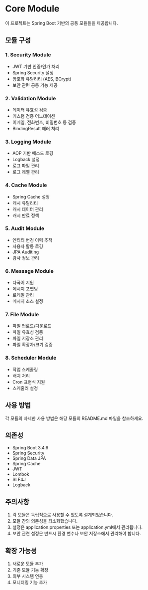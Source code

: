 # Core Module

이 프로젝트는 Spring Boot 기반의 공통 모듈들을 제공합니다.

## 모듈 구성

### 1. Security Module
- JWT 기반 인증/인가 처리
- Spring Security 설정
- 암호화 유틸리티 (AES, BCrypt)
- 보안 관련 공통 기능 제공

### 2. Validation Module
- 데이터 유효성 검증
- 커스텀 검증 어노테이션
- 이메일, 전화번호, 비밀번호 등 검증
- BindingResult 에러 처리

### 3. Logging Module
- AOP 기반 메소드 로깅
- Logback 설정
- 로그 파일 관리
- 로그 레벨 관리

### 4. Cache Module
- Spring Cache 설정
- 캐시 유틸리티
- 캐시 데이터 관리
- 캐시 만료 정책

### 5. Audit Module
- 엔티티 변경 이력 추적
- 사용자 활동 로깅
- JPA Auditing
- 감사 정보 관리

### 6. Message Module
- 다국어 지원
- 메시지 포맷팅
- 로케일 관리
- 메시지 소스 설정

### 7. File Module
- 파일 업로드/다운로드
- 파일 유효성 검증
- 파일 저장소 관리
- 파일 확장자/크기 검증

### 8. Scheduler Module
- 작업 스케줄링
- 배치 처리
- Cron 표현식 지원
- 스케줄러 설정

## 사용 방법

각 모듈의 자세한 사용 방법은 해당 모듈의 README.md 파일을 참조하세요.

## 의존성

- Spring Boot 3.4.6
- Spring Security
- Spring Data JPA
- Spring Cache
- JWT
- Lombok
- SLF4J
- Logback

## 주의사항

1. 각 모듈은 독립적으로 사용할 수 있도록 설계되었습니다.
2. 모듈 간의 의존성을 최소화했습니다.
3. 설정은 application.properties 또는 application.yml에서 관리됩니다.
4. 보안 관련 설정은 반드시 환경 변수나 보안 저장소에서 관리해야 합니다.

## 확장 가능성

1. 새로운 모듈 추가
2. 기존 모듈 기능 확장
3. 외부 시스템 연동
4. 모니터링 기능 추가 